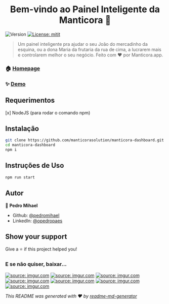 <h1 align="center">Bem-vindo ao Painel Inteligente da Manticora 👋</h1>
<p>
  <img alt="Version" src="https://img.shields.io/badge/beta-v0.1-green?cacheSeconds=2592000" />
  <a href="#" target="_blank">
    <img alt="License: mitit" src="https://img.shields.io/badge/License-mit-green.svg" />
  </a>
</p>

> Um painel inteligente pra ajudar o seu João do mercadinho da esquina, ou a dona Maria da frutaria da rua de cima, a lucrarem mais e controlarem melhor o seu negócio.
> Feito com ❤ por Manticora.app.

### 🏠 [Homepage](manticora.app)

### ✨ [Demo](painelinteligente.manticora.app)

## Requerimentos

[x] NodeJS (para rodar o comando npm)

## Instalação

```sh
git clone https://github.com/manticorasolution/manticora-dashboard.git
cd manticora-dashboard
npm i
```

## Instruções de Uso

```sh
npm run start
```

## Autor

👤 **Pedro Mihael**

- Github: [@pedromihael](https://github.com/pedromihael)
- LinkedIn: [@opedropaes](https://linkedin.com/in/opedropaes)

## Show your support

Give a ⭐️ if this project helped you!

### E se não quiser, baixar...

<a href="https://imgur.com/q5AHOqQ"><img src="https://i.imgur.com/q5AHOqQ.png" title="source: imgur.com" /></a>
<a href="https://imgur.com/BFIqarG"><img src="https://i.imgur.com/BFIqarG.png" title="source: imgur.com" /></a>
<a href="https://imgur.com/YQjXpLt"><img src="https://i.imgur.com/YQjXpLt.png" title="source: imgur.com" /></a>
<a href="https://imgur.com/eWvKGom"><img src="https://i.imgur.com/eWvKGom.png" title="source: imgur.com" /></a>
<a href="https://imgur.com/TF2cvQI"><img src="https://i.imgur.com/TF2cvQI.png" title="source: imgur.com" /></a>
<a href="https://imgur.com/02A57RX"><img src="https://i.imgur.com/02A57RX.png" title="source: imgur.com" /></a>
<a href="https://imgur.com/dsRDsCT"><img src="https://i.imgur.com/dsRDsCT.png" title="source: imgur.com" /></a>

_This README was generated with ❤️ by [readme-md-generator](https://github.com/kefranabg/readme-md-generator)_
